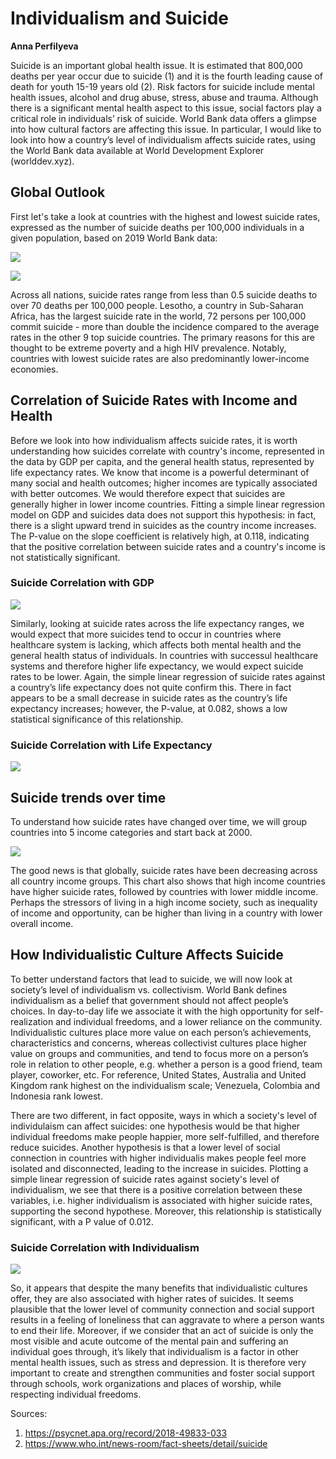 # Individualism and Suicide

**Anna Perfilyeva**

Suicide is an important global health issue. It is estimated that 800,000 deaths per year occur due to suicide (1) and it is the fourth leading cause of death for youth 15-19 years old (2). Risk factors for suicide include mental health issues, alcohol and drug abuse, stress, abuse and trauma. Although there is a significant mental health aspect to this issue, social factors play a critical role in individuals’ risk of suicide. World Bank data offers a glimpse into how cultural factors are affecting this issue. In particular, I would like to look into how a country’s level of individualism affects suicide rates, using the World Bank data available at World Development Explorer (worlddev.xyz). 

## Global Outlook

First let's take a look at countries with the highest and lowest suicide rates, expressed as the number of suicide deaths per 100,000 individuals in a given population, based on 2019 World Bank data:

![](top10_suicide.png)

![](bottom10_suicide.png)

Across all nations, suicide rates range from less than 0.5 suicide deaths to over 70 deaths per 100,000 people. Lesotho, a country in Sub-Saharan Africa, has the largest suicide rate in the world, 72 persons per 100,000 commit suicide - more than double the incidence compared to the average rates in the other 9 top suicide countries. The primary reasons for this are thought to be extreme poverty and a high HIV prevalence. Notably, countries with lowest suicide rates are also predominantly lower-income economies. 

## Correlation of Suicide Rates with Income and Health 

Before we look into how individualism affects suicide rates, it is worth understanding how suicides correlate with country's income, represented in the data by GDP per capita, and the general health status, represented by life expectancy rates. We know that income is a powerful determinant of many social and health outcomes; higher incomes are typically associated with better outcomes. We would therefore expect that suicides are generally higher in lower income countries. Fitting a simple linear regression model on GDP and suicides data does not support this hypothesis: in fact, there is a slight upward trend in suicides as the country income increases. The P-value on the slope coefficient is relatively high, at 0.118, indicating that the positive correlation between suicide rates and a country's income is not statistically significant.

### Suicide Correlation with GDP
![](suicide_gdp.png)

Similarly, looking at suicide rates across the life expectancy ranges, we would expect that more suicides tend to occur in countries where healthcare system is lacking, which affects both mental health and the general health status of individuals. In countries with successul healthcare systems and therefore higher life expectancy, we would expect suicide rates to be lower. Again, the simple linear regression of suicide rates against a country’s life expectancy does not quite confirm this. There in fact appears to be a small decrease in suicide rates as the country’s life expectancy increases; however, the P-value, at 0.082, shows a low statistical significance of this relationship. 

### Suicide Correlation with Life Expectancy
![](suicide_life_expectancy.png)

## Suicide trends over time

To understand how suicide rates have changed over time, we will group countries into 5 income categories and start back at 2000. 

![](trends.png)

The good news is that globally, suicide rates have been decreasing across all country income groups. This chart also shows that high income countries have higher suicide rates, followed by countries with lower middle income. Perhaps the stressors of living in a high income society, such as inequality of income and opportunity, can be higher than living in a country with lower overall income.

## How Individualistic Culture Affects Suicide

To better understand factors that lead to suicide, we will now look at society’s level of individualism vs. collectivism. World Bank defines individualism as a belief that government should not affect people’s choices. In day-to-day life we associate it with the high opportunity for self-realization and individual freedoms, and a lower reliance on the community. Individualistic cultures place more value on each person’s achievements, characteristics and concerns, whereas collectivist cultures place higher value on groups and communities, and tend to focus more on a person’s role in relation to other people, e.g. whether a person is a good friend, team player, coworker, etc. For reference, United States, Australia and United Kingdom rank highest on the individualism scale; Venezuela, Colombia and Indonesia rank lowest.

There are two different, in fact opposite, ways in which a society's level of individulaism can affect suicides: one hypothesis would be that higher individual freedoms make people happier, more self-fulfilled, and therefore reduce suicides. Another hypothesis is that a lower level of social connection in countries with higher individualis makes people feel more isolated and disconnected, leading to the increase in suicides. Plotting a simple linear regression of suicide rates against society's level of individualism, we see that there is a positive correlation between these variables, i.e. higher individualism is associated with higher suicide rates, supporting the second hypothese. Moreover, this relationship is statistically significant, with a P value of 0.012.  

### Suicide Correlation with Individualism
![](suicide_individualism.png)

So, it appears that despite the many benefits that individualistic cultures offer, they are also associated with higher rates of suicides. It seems plausible that the lower level of community connection and social support results in a feeling of loneliness that can aggravate to where a person wants to end their life. Moreover, if we consider that an act of suicide is only the most visible and acute outcome of the mental pain and suffering an individual goes through, it’s likely that individualism is a factor in other mental health issues, such as stress and depression. It is therefore very important to create and strengthen communities and foster social support through schools, work organizations and places of worship, while respecting individual freedoms. 

 Sources:
 1. https://psycnet.apa.org/record/2018-49833-033
 2. https://www.who.int/news-room/fact-sheets/detail/suicide

